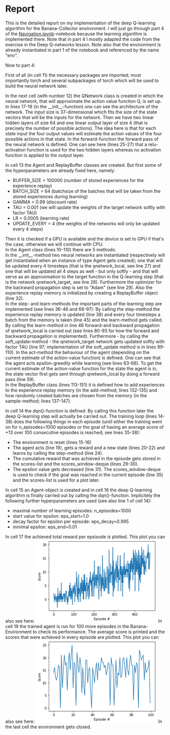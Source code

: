 # Report

This is the detailed report on my implementation of the deep Q-learning algorithm for the Banana-Collector environment. I will just go through part 4 of the [Navigation.ipynb](Navigation.ipynb)-notebook because the learning algorithm is implemented there. Note that in part 4 I mostly adapted the code from the exercise in the Deep Q-networks lesson. Note also that the environment is already instantiated in part 1 of the notebook and referenced by the name "env".

Now to part 4:

First of all (in cell 11) the necessary packages are imported; most importantly torch and several subpackages of torch which will be used to build the neural network later.

In the next cell (with number 12) the QNetwork class is created in which the neural network, that will approximate the action value function Q, is set up. In lines 17-19 (in the \_\_init\_\_-function) one can see the architecture of the network. The input size is 37-dimensional which fits the size of the state vectors that will be the inputs for the network. Then we have two linear hidden layers of size 64 and one linear output layer of size 4 (that is precisely the number of possible actions). The idea here is that for each state input the four output values will estimate the action values of the four possible actions in that state.
In the forward-function the forward pass of the neural network is defined. One can see here (lines 25-27) that a relu-activation function is used for the two hidden layers whereas no activation function is applied to the output layer.

In cell 13 the Agent and ReplayBuffer classes are created. But first some of the hyperparameters are already fixed here, namely:

* BUFFER_SIZE = 100000    (number of stored experiences for the experience replay)
* BATCH_SIZE = 64         (batchsize of the batches that will be taken from the stored experiences during learning)
* GAMMA = 0.99            (discount rate)
* TAU = 0.001             (we will update the weights of the target network softly with factor TAU)
* LR = 0.0005             (learning rate)
* UPDATE_EVERY = 4        (the weights of the networks will only be updated every 4 steps)

Then it is checked if a GPU is available and the device is set to GPU if that's the case; otherwise we will continue with CPU.  
In the Agent class (lines 10-110) there are 5 methods:  
In the \_\_init\_\_-method two neural networks are instantiated (respectively will get instantiated when an instance of type Agent gets created); one that will be updated every 4 timesteps (that is the qnetwork\_local, see line 27) and one that will be updated all 4 steps as well - but only softly - and that will serve as an approximation to the target function in the Q-learning step (that is the network qnetwork\_target, see line 28). Furthermore the optimizer for the backward propagation step is set to "Adam" (see line 29). Also the experience replay memory is initialized by creating a ReplayBuffer object (line 32).  
In the step- and learn-methods the important parts of the learning step are implemented (see lines 36-46 and 68-97): By calling the step-method the experience replay memory is updated (line 38) and every four timesteps a batch from the memory is taken (line 45) and the learn-method gets called. By calling the learn-method in line 46 forward-and backward propagation of qnetwork\_local is carried out (see lines 80-93 for how the forward and backward propagation is implemented). Furthermore - by calling the soft\_update-method - the qnetwork\_target network gets updated softly with factor TAU (line 97; implementation of the soft\_update method is in lines 99-110). 
In the act-method the behaviour of the agent (depending on the current estimate of the action-value function) is defined. One can see that the agent acts epsilon-greedily while learning (see lines 63-66). To get the current estimate of the action-value function for the state the agent is in, the state vector first gets sent through qnetwork_local by doing a forward pass (line 59).  
In the ReplayBuffer class (lines 113-151) it is defined how to add experiences to the experience replay memory (in the add-method; lines 132-135) and how randomly created batches are chosen from the memory (in the sample-method; lines 137-147).


In cell 14 the dqn()-function is defined. By calling this function later the deep Q-learning step will actually be carried out. The training loop (lines 14-38) does the following things in each episode (until either the training went on for n_episodes=1000 episodes or the goal of having an average score of +13 over 100 consecutive episodes is reached; see lines 35-38):
* The environment is reset (lines 15-16)
* The agent acts (line 19), gets a reward and a new state (lines 20-22) and learns by calling the step-method (line 24).
* The cumulative reward that was achieved in the episode gets stored in the scores-list and the scores_window-deque (lines 29-30).
* The epsilon value gets decreased (line 31).
The scores_window-deque is used to check if the goal was reached in the current episode (line 35) and the scores-list is used for a plot later.


In cell 15 an Agent-object is created and in cell 16 the deep Q-learning algorithm is finally carried out by calling the dqn()-function. Implicitely the following further hyperparameters are used (see also line 1 of cell 14):
* maximal number of learning episodes: n_episodes=1000
* start value for epsilon: eps_start=1.0
* decay factor for epsilon per episode: eps_decay=0.995
* minimal epsilon: eps_end=0.01

In cell 17 the achieved total reward per epsisode is plotted. This plot you can also see here:
![image info](./Pictures/training.png)
In cell 19 the trained agent is run for 100 more episodes in the Banana-Environment to check its performance. The average score is printed and the scores that were achieved in every episode are plotted. This plot you can also see here:
![image info](./Pictures/test.png)
In the last cell the environment gets closed.
